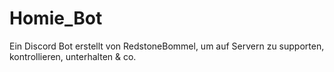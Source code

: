 # Homie_Bot

Ein Discord Bot erstellt von RedstoneBommel, um auf Servern zu supporten, kontrollieren, unterhalten & co.
